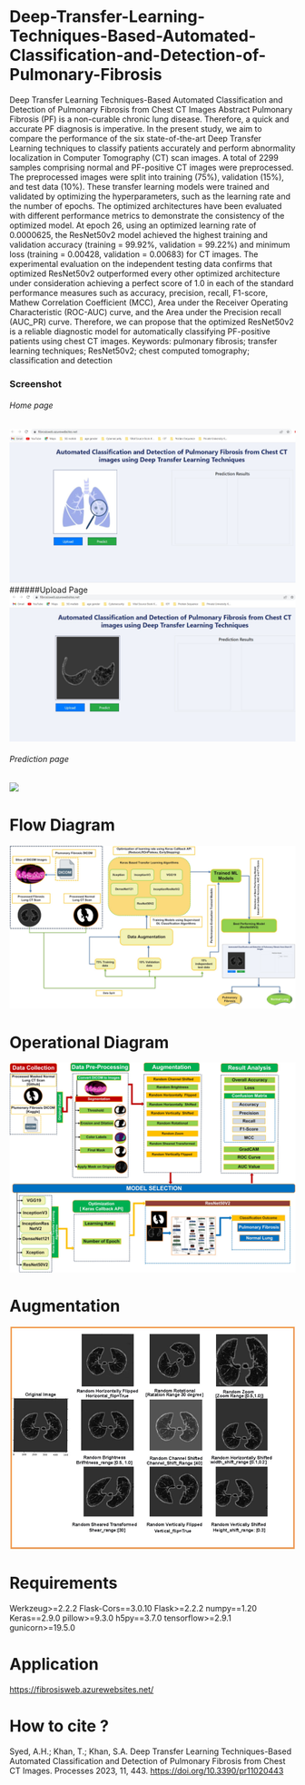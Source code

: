 # Deep-Transfer-Learning-Techniques-Based-Automated-Classification-and-Detection-of-Pulmonary-Fibrosis
Deep Transfer Learning Techniques-Based Automated Classification and Detection of Pulmonary Fibrosis from Chest CT Images
Abstract
Pulmonary Fibrosis (PF) is a non-curable chronic lung disease. Therefore, a quick and accurate PF diagnosis is imperative. In the present study, we aim to compare the performance of the six state-of-the-art Deep Transfer Learning techniques to classify patients accurately and perform abnormality localization in Computer Tomography (CT) scan images. A total of 2299 samples comprising normal and PF-positive CT images were preprocessed. The preprocessed images were split into training (75%), validation (15%), and test data (10%). These transfer learning models were trained and validated by optimizing the hyperparameters, such as the learning rate and the number of epochs. The optimized architectures have been evaluated with different performance metrics to demonstrate the consistency of the optimized model. At epoch 26, using an optimized learning rate of 0.0000625, the ResNet50v2 model achieved the highest training and validation accuracy (training = 99.92%, validation = 99.22%) and minimum loss (training = 0.00428, validation = 0.00683) for CT images. The experimental evaluation on the independent testing data confirms that optimized ResNet50v2 outperformed every other optimized architecture under consideration achieving a perfect score of 1.0 in each of the standard performance measures such as accuracy, precision, recall, F1-score, Mathew Correlation Coefficient (MCC), Area under the Receiver Operating Characteristic (ROC-AUC) curve, and the Area under the Precision recall (AUC_PR) curve. Therefore, we can propose that the optimized ResNet50v2 is a reliable diagnostic model for automatically classifying PF-positive patients using chest CT images.
Keywords: pulmonary fibrosis; transfer learning techniques; ResNet50v2; chest computed tomography; classification and detection
### Screenshot
###### Home page
![](/images/HomePage.jpg)
######Upload Page
![](/images/UploadFibronosis.jpg)
###### Prediction page
![](/Result/4.JPG)
# Flow Diagram
![](/images/FlowDigram.jpg)
# Operational Diagram
![](/images/OpratinalFlowDiagram.jpg)
# Augmentation
![](/images/AugRVFinal.jpg)
# Requirements
Werkzeug>=2.2.2
Flask-Cors==3.0.10
Flask>=2.2.2
numpy==1.20
Keras==2.9.0
pillow>=9.3.0
h5py==3.7.0
tensorflow>=2.9.1
gunicorn>=19.5.0
# Application
<a href="https://fibrosisweb.azurewebsites.net/">https://fibrosisweb.azurewebsites.net/</a>
<br/>
# How to cite ?
Syed, A.H.; Khan, T.; Khan, S.A. Deep Transfer Learning Techniques-Based Automated Classification and Detection of Pulmonary Fibrosis from Chest CT Images. Processes 2023, 11, 443. https://doi.org/10.3390/pr11020443

